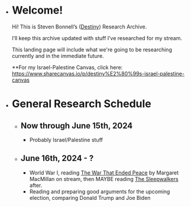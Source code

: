 - # Welcome!
  
  Hi! This is Steven Bonnell’s ([Destiny](https://www.youtube.com/destiny)) Research Archive.
  
  I’ll keep this archive updated with stuff I’ve researched for my stream.
  
  This landing page will include what we're going to be researching currently and in the immediate future.
  
  **For my Israel-Palestine Canvas, click here: https://www.sharecanvas.io/p/destiny%E2%80%99s-israel-palestine-canvas
- # General Research Schedule
  - ## Now through June 15th, 2024
    - Probably Israel/Palestine stuff
  - ## June 16th, 2024 - ?
    - World War I, reading [The War That Ended Peace]( https://www.amazon.com/War-That-Ended-Peace-Road/dp/0812980662?tag=destinygg-20) by Margaret MacMillan on stream, then MAYBE reading [The Sleepwalkers](https://www.amazon.com/dp/071399942X?tag=destinygg-20) after.
    - Reading and preparing good arguments for the upcoming election, comparing Donald Trump and Joe Biden
#